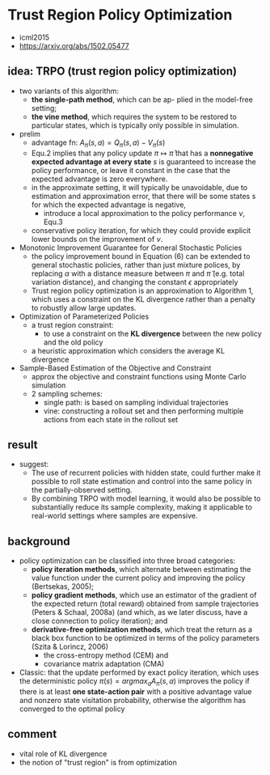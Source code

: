 # Trust Region Policy Optimization
* icml2015
* https://arxiv.org/abs/1502.05477

## idea: TRPO (trust region policy optimization)
* two variants of this algorithm:
  * **the single-path method**, which can be ap- plied in the model-free setting;
  * **the vine method**, which requires the system to be restored to particular states,
  which is typically only possible in simulation.
* prelim
  * advantage fn: $A_{\pi}(s,a) = Q_{\pi}(s,a) - V_{\pi}(s)$
  * Equ.2 implies that any policy update $\pi \mapsto \bar{\pi}$ that
    has a **nonnegative expected advantage at every state** $s$ is guaranteed to increase
   the policy performance, or leave it constant in the case that the expected advantage is zero everywhere.
  * in the approximate setting, it will typically be unavoidable, due to estimation and approximation error, that
  there will be some states s for which the expected advantage is negative,
    * introduce a local approximation to the policy performance $\nu$, Equ.3
  * conservative policy iteration, for which they could provide explicit lower bounds on the improvement of $\nu$.
* Monotonic Improvement Guarantee for General Stochastic Policies
  * the policy improvement bound in Equation (6) can be extended to general stochastic policies, rather than
    just mixture polices, by replacing $\alpha$ with a distance measure between $\pi$ and $\tilde{\pi}$
    (e.g. total variation distance), and changing the constant $\epsilon$ appropriately
  * Trust region policy optimization is an approximation to Algorithm 1, which
    uses a constraint on the KL divergence rather than a penalty to robustly allow large updates.
* Optimization of Parameterized Policies
  * a trust region constraint:
    * to use a constraint on the **KL divergence** between the new policy and the old policy
  * a heuristic approximation which considers the average KL divergence
* Sample-Based Estimation of the Objective and Constraint
  * approx the objective and constraint functions using Monte Carlo simulation
  * 2 sampling schemes:
    * single path: is based on sampling individual trajectories
    * vine: constructing a rollout set and then performing multiple actions from each state in the rollout set

## result
* suggest:
  * The use of recurrent policies with hidden state, could further make it possible to roll state estimation and
  control into the same policy in the partially-observed setting.
  * By combining TRPO with model learning, it would also be possible to substantially reduce its sample complexity,
  making it applicable to real-world settings where samples are expensive.

## background
* policy optimization can be classified into three broad categories:
  * **policy iteration methods**, which alternate between estimating the value function under the current policy and improving the policy (Bertsekas, 2005);
  * **policy gradient methods**, which use an estimator of the gradient of the expected return (total reward) obtained from sample trajectories (Peters & Schaal, 2008a) (and which, as we later discuss, have a close connection to policy iteration); and
  * **derivative-free optimization methods**, which treat the return as a black box function to be optimized
  in terms of the policy parameters (Szita & Lorincz, 2006)
    * the cross-entropy method (CEM) and
    * covariance matrix adaptation (CMA)
* Classic: that the update performed by exact policy iteration, which uses the deterministic policy
  $\pi(s) = argmax_a A_{\pi}(s, a)$ improves the policy if there is at least **one state-action pair**
  with a positive advantage value and nonzero state visitation probability, otherwise
  the algorithm has converged to the optimal policy

## comment
* vital role of KL divergence
* the notion of "trust region" is from optimization

